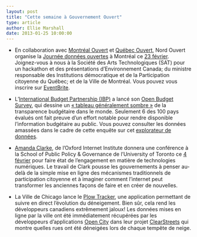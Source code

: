 ```yaml
---
layout: post
title: "Cette semaine à Gouvernement Ouvert"
type: article
author: Ellie Marshall
date: 2013-01-25 10:00:00
---
```

- En collaboration avec [Montréal Ouvert](http://montrealouvert.net/) et [Québec Ouvert](http://quebecouvert.org/), Nord Ouvert organise la [Journée données ouvertes](http://opendataday.org/) à Montréal ce [23 février](http://journeedo2013.eventbrite.com/). Joignez-vous à nous à la Société des Arts Technologiques (SAT) pour un hackathon et des présentations d’Environnement Canada; du ministre responsable des Institutions démocratique et de la Participation citoyenne du Québec; et de la Ville de Montréal. Vous pouvez vous inscrire sur [EventBrite](http://journeedo2013.eventbrite.com/).  


- L’[International Budget Partnership (IBP)](http://internationalbudget.org/) a lancé son [Open Budget Survey](http://internationalbudget.org/what-we-do/open-budget-survey/), qui dessine un  [« tableau généralement sombre »](http://www.guardian.co.uk/public-leaders-network/2013/jan/23/open-budget-survey-transparency-dismal) de la transparence budgétaire dans le monde. Seulement 6 des 100 pays évalués ont fait preuve d’un effort notable pour rendre disponible l’information budgétaire au public. Vous pouvez consulter les données amassées dans le cadre de cette enquête sur cet [explorateur de données](http://survey.internationalbudget.org/).

- [Amanda Clarke](http://www.aclarke.ca/), de l’Oxford Internet Institute donnera une conférence à la School of Public Policy & Governance de l’University of Toronto ce 
[4 février](http://aclarke.eventbrite.com/) pour faire état de l’engagement en matière de technologies numériques. Le travail de Clark pousse les gouvernements à penser au-delà de la simple mise en ligne des mécanismes traditionnels de participation citoyenne et à imaginer comment l’internet peut transformer les anciennes façons de faire et en créer de nouvelles.

- La Ville de Chicago lance le [Plow Tracker](http://www.cityofchicago.org/city/en/depts/mayor/iframe/plow_tracker.html), une application permettant de suivre en direct l’évolution du déneigement. Bien sûr, cela rend les développeurs canadiens extrêmement jaloux! Les données mises en ligne par la ville ont été immédiatement récupérées par les développeurs d’applications [Open City](http://opencityapps.org/) dans leur projet [ClearStreets](http://clearstreets.org/) qui montre quelles rues ont été déneigées lors de chaque tempête de neige.